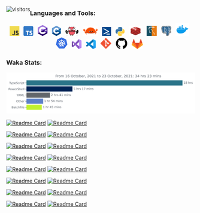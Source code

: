 <!-- <h1 align="center">Welcome to my GitHub page!</h1> -->

<!-- <img src="images/shiba.gif" width=30%><img src="images/shiba.gif" width=30%><img src="images/shiba.gif" width=30%> -->
<p style="float:left"><img src="https://visitor-badge.glitch.me/badge?page_id=nhatvu148.nhatvu148" alt="visitors"></p>

### Languages and Tools:

<div align="center">
<img title="JavaScript" alt="JavaScript" width="26px" src="images/JavaScript-logo.png" />&nbsp;&nbsp;
<img title="TypeScript" alt="TypeScript" width="26px" src="images/Typescript_logo_2020.svg" />&nbsp;&nbsp;
<img title="C#" alt="C#" width="26px" src="images/c-sharp.png" />&nbsp;&nbsp;
<img title="C++" alt="C++" width="24px" src="images/ISO_C++_Logo.svg" />&nbsp;&nbsp;
<img title="Go" alt="Go" width="35px" src="images/muscles-clipart-ghoper.gif" />&nbsp;&nbsp;
<img title="Rust" alt="Rust" width="40px" src="images/rustacean-flat-happy.svg" />&nbsp;&nbsp;
<img title="PowerShell" alt="PowerShell" width="24px" src="images/powershell-icon-17196.png" />&nbsp;&nbsp;
<img title="Python" alt="Python" width="24px" src="images/Python-logo-notext.svg" />&nbsp;&nbsp;
<img title="Redis" alt="Redis" width="35px" src="images/redis-logo.png" />&nbsp;&nbsp;
<img title="MySQL" alt="MySQL" width="27px" src="images/mysql_logo-300x300.png" />&nbsp;&nbsp;
<img title="PostgreSQL" alt="PostgreSQL" width="27px" src="images/postgresql-icon.svg" />&nbsp;&nbsp;
<img title="Docker" alt="Docker" width="35px" src="images/4844483.png" />&nbsp;&nbsp;
<img title="Kubernetes" alt="Kubernetes" width="32px" src="images/4569637.png" />&nbsp;&nbsp;
<img title="Visual Studio" alt="Visual Studio" width="26px" src="images/Visual_Studio_Icon_2019.svg" />&nbsp;&nbsp;
<img title="Visual Studio Code" alt="Visual Studio Code" width="26px" src="images/Visual_Studio_Code_1.35_icon.svg" />&nbsp;&nbsp;
<img title="Git" alt="Git" width="30px" src="images/Git_icon.svg.png" />&nbsp;&nbsp;
<img title="Github" alt="Github" width="30px" src="images/25231.svg" />&nbsp;&nbsp;
<img title="Gitlab" alt="Gitlab" width="30px" src="images/gitlab-logo-png-transparent.png" />&nbsp;&nbsp;
</div>

### Waka Stats:

<img src="https://github.com/nhatvu148/nhatvu148/blob/master/images/stat.svg" alt="Nhat Vu WakaTime Activity"/>

<!-- ### GitHub Stats: -->

<!-- [![GitHub Streak](https://github-readme-streak-stats.herokuapp.com?user=nhatvu148&theme=tokyonight)](https://profile-summary-for-github.com/user/nhatvu148) -->

<!-- <p>
<img src="https://github-readme-stats.vercel.app/api/top-langs/?username=nhatvu148&show_icons=true&layout=compact&cache_seconds=1800&langs_count=8&theme=blueberry&count_private=true&show_icons=true" width=40% height="204px"/>
<img src="https://github-readme-streak-stats.herokuapp.com?user=nhatvu148&theme=tokyonight" width=55% height="204px"/>
</p>
 -->
<!-- ### Extra Pins -->

[![Readme Card](https://github-readme-stats.vercel.app/api/pin/?username=nhatvu148&repo=helpers&theme=blueberry)](https://github.com/nhatvu148/helpers)
[![Readme Card](https://github-readme-stats.vercel.app/api/pin/?username=nhatvu148&repo=linux-commands&theme=blueberry)](https://github.com/nhatvu148/linux-commands)

[![Readme Card](https://github-readme-stats.vercel.app/api/pin/?username=nhatvu148&repo=rust-1.51-workshop&theme=blueberry)](https://github.com/nhatvu148/rust-1.51-workshop)
[![Readme Card](https://github-readme-stats.vercel.app/api/pin/?username=nhatvu148&repo=DllImporting&theme=blueberry)](https://github.com/nhatvu148/DllImporting)

[![Readme Card](https://github-readme-stats.vercel.app/api/pin/?username=nhatvu148&repo=grpc-csharp&theme=blueberry)](https://github.com/nhatvu148/grpc-csharp)
[![Readme Card](https://github-readme-stats.vercel.app/api/pin/?username=nhatvu148&repo=simplebank&theme=blueberry)](https://github.com/nhatvu148/simplebank)

[![Readme Card](https://github-readme-stats.vercel.app/api/pin/?username=nhatvu148&repo=Hands-On-Data-Structures-and-Algorithms-with-Rust&theme=blueberry)](https://github.com/nhatvu148/Hands-On-Data-Structures-and-Algorithms-with-Rust)
[![Readme Card](https://github-readme-stats.vercel.app/api/pin/?username=nhatvu148&repo=Hands-On-Systems-Programming-with-Rust&theme=blueberry)](https://github.com/nhatvu148/Hands-On-Systems-Programming-with-Rust)

[![Readme Card](https://github-readme-stats.vercel.app/api/pin/?username=nhatvu148&repo=invaders&theme=blueberry)](https://github.com/nhatvu148/invaders)
[![Readme Card](https://github-readme-stats.vercel.app/api/pin/?username=nhatvu148&repo=ultimate_rust_crash_course&theme=blueberry)](https://github.com/nhatvu148/ultimate_rust_crash_course)

[![Readme Card](https://github-readme-stats.vercel.app/api/pin/?username=nhatvu148&repo=Rust-Programming-Recipies&theme=blueberry)](https://github.com/nhatvu148/Rust-Programming-Recipies)
[![Readme Card](https://github-readme-stats.vercel.app/api/pin/?username=nhatvu148&repo=proto-rust&theme=blueberry)](
https://github.com/nhatvu148/proto-rust)

[![Readme Card](https://github-readme-stats.vercel.app/api/pin/?username=nhatvu148&repo=zero-to-mastery-ml&theme=blueberry)](https://github.com/nhatvu148/zero-to-mastery-ml)
[![Readme Card](https://github-readme-stats.vercel.app/api/pin/?username=nhatvu148&repo=tensorflow-deep-learning&theme=blueberry)](
https://github.com/nhatvu148/tensorflow-deep-learning)

[![Readme Card](https://github-readme-stats.vercel.app/api/pin/?username=nhatvu148&repo=scientific-python-lectures&theme=blueberry)](
https://github.com/nhatvu148/scientific-python-lectures)
[![Readme Card](https://github-readme-stats.vercel.app/api/pin/?username=nhatvu148&repo=learngo&theme=blueberry)](
https://github.com/nhatvu148/learngo)

